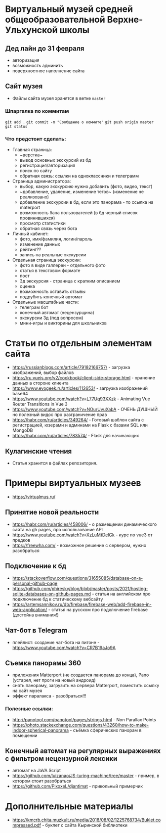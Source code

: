 # Виртуальный музей средней общеобразовательной Верхне-Ульхунской школы

## Дед лайн до 31 февраля
- авторизация
- возможность админить
- поверхностное наполнение сайта

## Сайт музея
- Файлы сайта музея хранятся в ветке `master`
### Шпаргалка по коммитам
`git add .`
`git commit -m "Сообщение о коммите"`
`git push origin master`
`git status`

### Что предстоит сделать:
- Главная страница:
    - ~верстка~
    - вывод основных экскурсий из бд
    - регистрация/авторизация
    - поиск по сайту
    - обратная связь: ссылки на одноклассники и телеграмм
- Страница администратора:
    - выбор, какую экскурсию нужно добавить (фото, видео, текст)
    - ~добавление, удаление, изменение тегов~ (изменение не реализовано)
    - добавление экскурсии в бд, если это панорама - то ссылка на materport
    - возможность бана пользователей (в бд черный список провинившихся)
    - просмотр статистики
    - обратная связь через бота
- Личный кабинет:
    - фото, имя/фамилия, логин/пароль
    - изменение данных
    - рейтинг??
    - запись на реальные экскурсии
- Отдельная страница экскурсии:
    - фото в виде галлереи - отдельного фото
    - статья в текстовом формате
    - пост
    - 3д экскурсия - страница с кратким описанием
    - оценка
    - возможность оставить отзывы
    - подрубить конечный автомат
- Отдельные масштабные части:
    - телеграм бот
    - конечный автомат (нецензурщина)
    - экскурсии 3д (под вопросом)
    - мини-игры и викторины для школьников

 # Статьи по отдельным элементам сайта
 - https://russianblogs.com/article/79182166757/ - загрузка изображений, выбор файлов
 - https://ru.vuejs.org/v2/cookbook/client-side-storage.html - хранение данных а стороне клиента
 - https://www.evogeek.ru/articles/112653/ - загрузка изображений base64
 - https://www.youtube.com/watch?v=L77Uq93XXzk - Animating Vue Router Transitions in Vue 3
 - https://www.youtube.com/watch?v=NOurUvuXabA - ОЧЕНЬ ДУШНЫЙ но полезный видос про разграничение прав
 - https://habr.com/ru/articles/349264/ - Готовый шаблон сайта с регистрацией, юзерами и админами на Flask с базами SQL или MongoDB
 - https://habr.com/ru/articles/783574/ - Flask для начинающих
  

## Кулагинские чтения
- Статья хранится в файлах репозитория.

# Примеры виртуальных музеев
- https://virtualmus.ru/

## Принятие новой реальности
- https://habr.com/ru/articles/458006/ - о размещении динамического сайта на gh pages, про использование  API
- https://www.youtube.com/watch?v=XzLuMtDelGk - курс по vue3 от предков
- https://freewha.com/ - возможное решение с сервером, нужно разобраться

## Подключение к бд
- https://stackoverflow.com/questions/31655085/database-on-a-personal-github-page
- https://github.com/phiresky/blog/blob/master/posts/2021/hosting-sqlite-databases-on-github-pages.md - статья на английском про подключение бд к статическому вебсайту
- https://artemsannikov.ru/db/firebase/firebase-web/add-firebase-in-web-application/ - статья на русском про подключение firebase (достойна внимания!)

## Чат-бот в Telegram
- плейлист: создание чат-бота на питоне - https://www.youtube.com/watch?v=CR7B19aJo9A

## Съемка панорамы 360
- приложения Matterport (не создается панорама до конца), Pano (устарел, нет проги на новый андроид)
- снять панораму, загрузить на сервера Matterport, поместить ссылку на сайт музея
- эффект паралакса - разобраться!!!

### Полезные ссылки:
- http://panotool.com/panotool/pages/strings.html - Non Parallax Points
- https://photo.stackexchange.com/questions/43260/how-to-make-indoor-spherical-panorama - съёмка сферических панорам в помещении

## Конечный автомат на регулярных выражениях с фильтром нецензурной лексики
- автомат на JaVA Script
- https://github.com/luizanao/JS-turing-machine/tree/master - пример, в котором стоит разобраться
- https://github.com/PixxxeL/djantimat - прикольный примерчик

# Дополнительные материалы
- https://kmcrb.chita.muzkult.ru/media/2018/08/02/1225768734/Buklet.compressed.pdf - буклет с сайта Кыринской библиотеки
